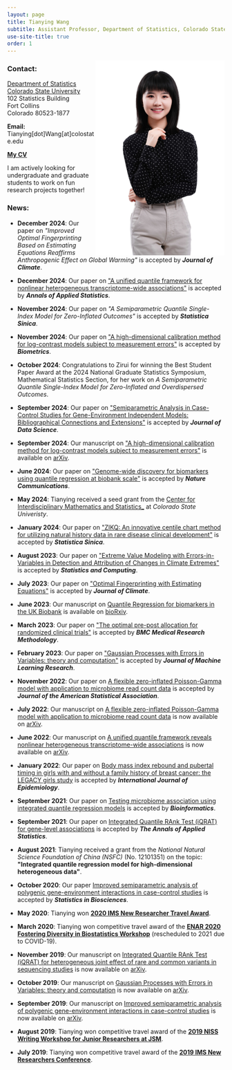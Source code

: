 ```yaml
---
layout: page
title: Tianying Wang
subtitle: Assistant Professor, Department of Statistics, Colorado State University
use-site-title: true
order: 1
---
```

<img align="right" src="/img/IMG_9212.jpeg" alt="" width="300">


### Contact:
[Department of Statistics](https://statistics.colostate.edu/)  
[Colorado State University](https://www.colostate.edu/)   
102 Statistics Building<br/>
Fort Collins<br/>
Colorado 80523-1877
   
**Email:** Tianying[dot]Wang[at]colostate.edu

[**My CV**](https://www.dropbox.com/sh/tjlmphpz7tybul5/AADbXrHlG6sDT_I_NBxztfU9a?dl=0) 

I am actively looking for undergraduate and graduate students to work on fun research projects together!

### News:

- **December 2024**: Our paper on _"Improved Optimal Fingerprinting Based on Estimating Equations Reaffirms Anthropogenic Effect on Global Warming"_ is accepted by **_Journal of Climate_**.

- **December 2024**: Our paper on ["A unified quantile framework for nonlinear heterogeneous transcriptome-wide associations"](https://arxiv.org/abs/2207.12081) is accepted by **_Annals of Applied Statistics_**.
  
- **November 2024**: Our paper on _"A Semiparametric Quantile Single-Index Model for Zero-Inflated Outcomes"_ is accepted by **_Statistica Sinica_**.

- **November 2024**: Our paper on ["A high-dimensional calibration method for log-contrast models subject to measurement errors"](https://arxiv.org/abs/2409.07568) is accepted by **_Biometrics_**.

- **October 2024**: Congratulations to Zirui for winning the Best Student Paper Award at the 2024 National Graduate Statistics Symposium, Mathematical Statistics Section, for her work on _A Semiparametric Quantile Single-Index Model for Zero-Inflated and Overdispersed Outcomes_.

- **September 2024**: Our paper on ["Semiparametric Analysis in Case-Control Studies for Gene-Environment Independent Models: Bibliographical Connections and Extensions"](https://jds-online.org/journal/JDS/article/1391/info) is accepted by **_Journal of Data Science_**.

- **September 2024**: Our manuscript on ["A high-dimensional calibration method for log-contrast models subject to measurement errors"](https://arxiv.org/abs/2409.07568) is available on [arXiv](https://arxiv.org/abs/2409.07568).

- **June 2024**: Our paper on ["Genome-wide discovery for biomarkers using quantile regression at biobank scale"](https://www.nature.com/articles/s41467-024-50726-x) is accepted by **_Nature Communications_**.
  
- **May 2024**: Tianying received a seed grant from the [Center for Interdisciplinary Mathematics and Statistics_](https://www.natsci.colostate.edu/research/) at _Colorado State Univeristy_.
  
- **January 2024**: Our paper on ["ZIKQ: An innovative centile chart method for utilizing natural history data in rare disease clinical development"](https://www3.stat.sinica.edu.tw/ss_newpaper/SS-2023-0107_na.pdf) is accepted by **_Statistica Sinica_**.
  
- **August 2023**: Our paper on ["Extreme Value Modeling with Errors-in-Variables in Detection and Attribution of Changes in Climate Extremes"](https://doi.org/10.1007/s11222-023-10290-8) is accepted by **_Statistics and Computing_**.
  
- **July 2023**: Our paper on ["Optimal Fingerprinting with Estimating Equations"](https://journals.ametsoc.org/configurable/content/journals$002fclim$002faop$002fJCLI-D-22-0681.1$002fJCLI-D-22-0681.1.xml?t:ac=journals%24002fclim%24002faop%24002fJCLI-D-22-0681.1%24002fJCLI-D-22-0681.1.xml) is accepted by **_Journal of Climate_**.
 
- **June 2023**: Our manuscript on [Quantile Regression for biomarkers in the UK Biobank](https://www.biorxiv.org/content/10.1101/2023.06.05.543699v1.full.pdf) is available on [bioRxiv](https://www.biorxiv.org/content/10.1101/2023.06.05.543699v1.full.pdf).

- **March 2023**: Our paper on ["The optimal pre-post allocation for randomized clinical trials"](https://doi.org/10.1186/s12874-023-01893-w) is accepted by **_BMC Medical Research Methodology_**.
 
- **February 2023**: Our paper on ["Gaussian Processes with Errors in Variables: theory and computation"](https://jmlr.org/papers/volume24/21-1480/21-1480.pdf) is accepted by **_Journal of Machine Learning Research_**.

- **November 2022**: Our paper on [A flexible zero-inflated Poisson-Gamma model with application to microbiome read count data](https://www.tandfonline.com/doi/full/10.1080/01621459.2022.2151447) is accepted by **_Journal of the American Statistical Association_**.

- **July 2022**: Our manuscript on [A flexible zero-inflated Poisson-Gamma model with application to microbiome read count data](https://arxiv.org/pdf/2207.07796.pdf) is now available on [arXiv](https://arxiv.org/pdf/2207.07796.pdf).

- **June 2022**: Our manuscript on [A unified quantile framework reveals nonlinear heterogeneous transcriptome-wide associations](https://arxiv.org/pdf/2207.12081.pdf) is now available on [arXiv](https://arxiv.org/pdf/2207.12081.pdf). 

- **January 2022**: Our paper on [Body mass index rebound and pubertal timing in girls with and without a family history of breast cancer: the LEGACY girls study](https://academic.oup.com/HTTPHandlers/Sigma/LoginHandler.ashx?error=login_required&state=b85e8e8a-af9a-40bc-8f53-fb1ca6fe7770redirecturl%3Dhttpszazjzjacademiczwoupzwcomzjijezjadvancezyarticlezyabstractzjdoizj10zw1093zjijezjdyac021zj6528416) is accepted by **_International Journal of Epidemiology_**.

- **September 2021**: Our paper on [Testing microbiome association using integrated quantile regression models](https://academic.oup.com/bioinformatics/advance-article-abstract/doi/10.1093/bioinformatics/btab668/6374494) is accepted by **_Bioinformatics_**.

- **September 2021**: Our paper on [Integrated Quantile RAnk Test (iQRAT) for gene-level associations](https://arxiv.org/abs/1910.10102) is accepted by **_The Annals of Applied Statistics_**.

- **August 2021**: Tianying received a grant from the _National Natural Science Foundation of China (NSFC)_ (No. 12101351) on the topic: **"Integrated quantile regression model for high-dimensional heterogeneous data"**. 

- **October 2020**: Our paper [Improved semiparametric analysis of polygenic gene-environment interactions in case-control studies](https://doi.org/10.1007/s12561-020-09298-9) is accepted by **_Statistics in Biosciences_**.

- **May 2020**: Tianying won **[2020 IMS New Researcher Travel Award](https://imstat.org/2020/07/16/ims-announces-travel-award-winners-2020/)**.

- **March 2020**: Tianying won competitive travel award of the **[ENAR 2020 Fostering Diversity in Biostatistics Workshop](https://www.enar.org/meetings/FosteringDiversity/)** (rescheduled to 2021 due to COVID-19).

- **November 2019**: Our manuscript on [Integrated Quantile RAnk Test (iQRAT) for heterogeneous joint effect of rare and common variants in sequencing studies](https://arxiv.org/abs/1910.10102) is now available on [arXiv](https://arxiv.org/abs/1910.10102).

- **October 2019**: Our manuscript on [Gaussian Processes with Errors in Variables: theory and computation](https://arxiv.org/abs/1910.06235) is now available on [arXiv](https://arxiv.org/abs/1910.06235).

- **September 2019**: Our manuscript on [Improved semiparametric analysis of polygenic gene-environment interactions in case-control studies](https://arxiv.org/abs/1909.07501) is now available on [arXiv](https://arxiv.org/abs/1909.07501).

- **August 2019**: Tianying won competitive travel award of the **[2019 NISS Writing Workshop for Junior Researchers at JSM](https://www.niss.org/events/2019-niss-writing-workshop-junior-researchers-jsm)**.

- **July 2019**: Tianying won competitive travel award of the **[2019 IMS New Researchers Conference](https://imstat.org/meetings-calendar/21st-meeting-of-new-researchers-in-statistics-and-probability/)**.
